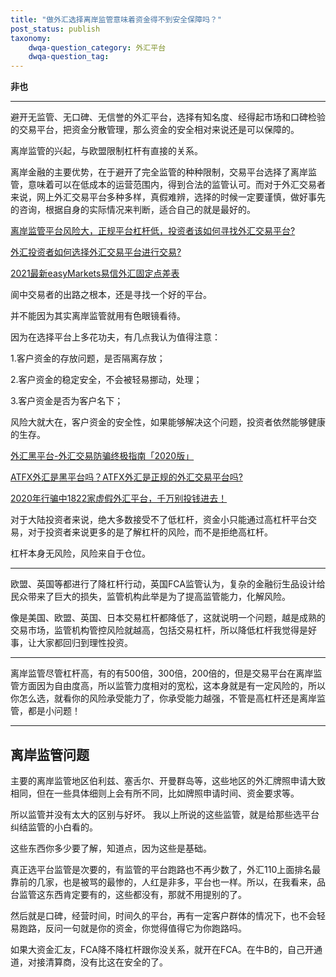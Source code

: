```yaml
---
title: "做外汇选择离岸监管意味着资金得不到安全保障吗？"
post_status: publish
taxonomy:
    dwqa-question_category: 外汇平台
    dwqa-question_tag:
---
```


**非也**

* * *

避开无监管、无口碑、无信誉的外汇平台，选择有知名度、经得起市场和口碑检验的交易平台，把资金分散管理，那么资金的安全相对来说还是可以保障的。

离岸监管的兴起，与欧盟限制杠杆有直接的关系。

离岸金融的主要优势，在于避开了完全监管的种种限制，交易平台选择了离岸监管，意味着可以在低成本的运营范围内，得到合法的监管认可。而对于外汇交易者来说，网上外汇交易平台多种多样，真假难辨，选择的时候一定要谨慎，做好事先的咨询，根据自身的实际情况来判断，适合自己的就是最好的。

[离岸监管平台风险大，正规平台杠杆低，投资者该如何寻找外汇交易平台?](https://we.laowei8.com/question/how-to-find-brokers)

[外汇投资者如何选择外汇交易平台进行交易?](https://we.laowei8.com/question/how-to-trade)

[2021最新easyMarkets易信外汇固定点差表](https://we.laowei8.com/easymarkets-spreads)

阆中交易者的出路之根本，还是寻找一个好的平台。

并不能因为其实离岸监管就用有色眼镜看待。

因为在选择平台上多花功夫，有几点我认为值得注意：

1.客户资金的存放问题，是否隔离存放；

2.客户资金的稳定安全，不会被轻易挪动，处理；

3.客户资金是否为客户名下；

风险大就大在，客户资金的安全性，如果能够解决这个问题，投资者依然能够健康的生存。

[外汇黑平台-外汇交易防骗终极指南「2020版」](https://we.laowei8.com/avoid-forex-scam.html)

[ATFX外汇是黑平台吗？ATFX外汇是正规的外汇交易平台吗?](https://we.laowei8.com/question/atfx-black-platform)

[2020年行骗中1822家虚假外汇平台，千万别投钱进去！](https://we.laowei8.com/2019-new-fake-forex.html)

对于大陆投资者来说，绝大多数接受不了低杠杆，资金小只能通过高杠杆平台交易，对于投资者来说更多的是了解杠杆的风险，而不是拒绝高杠杆。

杠杆本身无风险，风险来自于仓位。

* * *

欧盟、英国等都进行了降杠杆行动，英国FCA监管认为，复杂的金融衍生品设计给民众带来了巨大的损失，监管机构此举是为了提高监管能力，化解风险。

像是美国、欧盟、英国、日本交易杠杆都降低了，这就说明一个问题，越是成熟的交易市场，监管机构管控风险就越高，包括交易杠杆，所以降低杠杆我觉得是好事，让大家都回归到理性投资。

* * *

离岸监管尽管杠杆高，有的有500倍，300倍，200倍的，但是交易平台在离岸监管方面因为自由度高，所以监管力度相对的宽松，这本身就是有一定风险的，所以你怎么选，就看你的风险承受能力了，你承受能力越强，不管是高杠杆还是离岸监管，都是小问题！

* * *

## 离岸监管问题

主要的离岸监管地区伯利兹、塞舌尔、开曼群岛等，这些地区的外汇牌照申请大致相同，但在一些具体细则上会有所不同，比如牌照申请时间、资金要求等。

所以监管并没有太大的区别与好坏。 我以上所说的这些监管，就是给那些选平台纠结监管的小白看的。

这些东西你多少要了解，知道点，因为这些是基础。

真正选平台监管是次要的，有监管的平台跑路也不再少数了，外汇110上面排名最靠前的几家，也是被骂的最惨的，人红是非多，平台也一样。所以，在我看来，品台监管这东西肯定要有的，这些都没有，那就不用提别的了。

然后就是口碑，经营时间，时间久的平台，再有一定客户群体的情况下，也不会轻易跑路，反问一句就是你的资金，你觉得值得它为你跑路吗。

如果大资金汇友，FCA降不降杠杆跟你没关系，就开在FCA。在牛B的，自己开通道，对接清算商，没有比这在安全的了。
